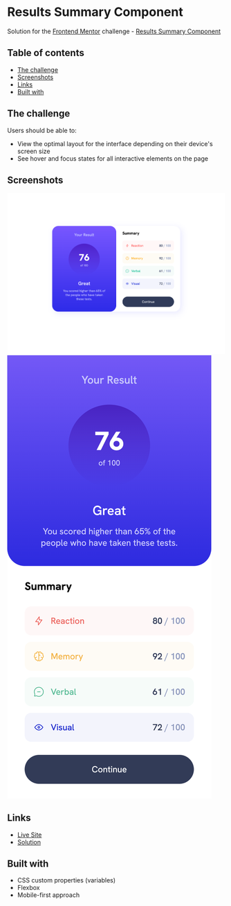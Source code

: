 # Results Summary Component

Solution for the [Frontend Mentor](https://frontendmentor.io) challenge - [Results Summary Component](https://www.frontendmentor.io/challenges/results-summary-component-CE_K6s0maV)

## Table of contents

- [The challenge](#the-challenge)
- [Screenshots](#screenshot)
- [Links](#links)
- [Built with](#built-with)

## The challenge

Users should be able to:

- View the optimal layout for the interface depending on their device's screen size
- See hover and focus states for all interactive elements on the page

## Screenshots

![](./screenshots/results-summary-component-desktop.png)
![](./screenshots/results-summary-component-mobile.png)

## Links
- [Live Site](https://su-fmc-results-summary-component.netlify.app)
- [Solution](https://www.frontendmentor.io/solutions/mobile-first-design-results-summary-component-SkJLdCVGwL)

## Built with

- CSS custom properties (variables)
- Flexbox
- Mobile-first approach
